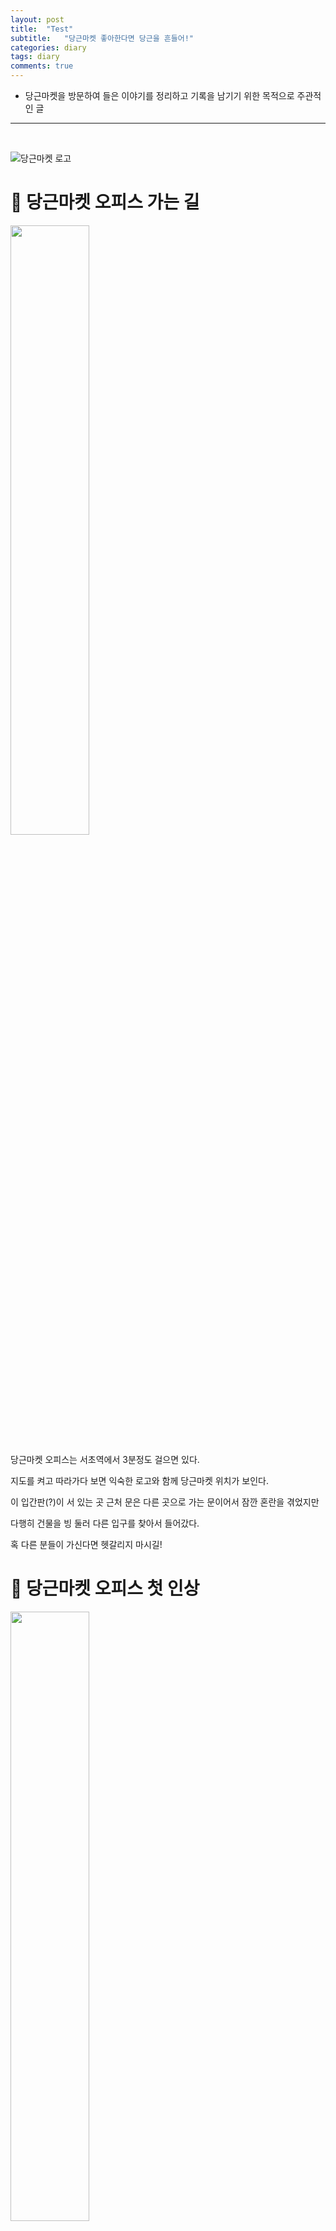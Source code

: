 ```yaml
---
layout: post
title:  "Test"
subtitle:   "당근마켓 좋아한다면 당근을 흔들어!"
categories: diary
tags: diary
comments: true
---
```

* 당근마켓을 방문하여 들은 이야기를 정리하고 기록을 남기기 위한 목적으로 주관적인 글

------------
<br/>

![당근마켓 로고](https://cdn-images-1.medium.com/fit/t/1600/480/1*fTQOUpe09RAWcotdIl2G5w.jpeg)



# 🥕 당근마켓 오피스 가는 길

<img src="/assets/post_img/KakaoTalk_Photo_2019-01-08-22-42-38-2.jpeg" style="width:50%;" />

당근마켓 오피스는 서초역에서 3분정도 걸으면 있다.

지도를 켜고 따라가다 보면 익숙한 로고와 함께 당근마켓 위치가 보인다.

이 입간판(?)이 서 있는 곳 근처 문은 다른 곳으로 가는 문이어서 잠깐 혼란을 겪었지만

다행히 건물을 빙 둘러 다른 입구를 찾아서 들어갔다.

혹 다른 분들이 가신다면 헷갈리지 마시길!



# 🥕 당근마켓 오피스 첫 인상

<img src="/assets/post_img/KakaoTalk_Photo_2019-01-08-22-42-38-1.jpeg" style="width:50%;">

엘레베이터를 내리면 바로 당근마켓로고가 크게 버티고 있다. 

들어가자마자 채용 홈페이지에서 볼 수 있었던 공간이 있어서 굉장히 반가웠다. 

사진으로 보던 것처럼 푸릇푸릇하고(?) 어찌 보면 분위기 좋은 카페에 와 있는 느낌이 들 정도로 순간 모각코를 하러 온 건지 착각 할 정도로 첫 인상이 좋았다. 

<img src="/assets/post_img/image-20190110221201880.png" style="width:80%;" />

사진의 오른쪽에 보면 코카콜라 냉장고가 있는데 저기에서 웰컴드링크(?)로 원하는것을 꺼내 먹을 수 있게 해 주셔서 일하고 와서 정신이 살짝 혼미 해 져있는 나는 몬스터에너지를 골라 쭈욱 들이키며 회의실을 소개받으러 갔다.

한쪽 벽면엔 바닥에 깔면 내가 눕고도 남을 만큼의 거대한 모니터가 있었고 거기에는 `애플TV`가 물려있었다.

10명정도가 둘러앉을 수 있는 책상에는 `맥북프로`와 이번에 새로 나온 `아이패드 프로 3세대`가 `애플펜슬 2세대`와 함께 나란히 놓여 있었다.

회의실용으로 이렇게 완벽하고 이쁜 기기들이라니, 애플 생태계에 들어온지 몇달 안 된 내가 보기엔 최고의 회의실 첫 인상 이었다.

이후에 다시 이야기하겠지만, CTO님이 오셔서 화면으로 자료들을 보여주셨는데 그때 지나간 애플 TV 화면 보호기로 나오는 영상들이 너무 아름다웠다.

사실 CTO님의 이야기를 들으면서 감탄을 몇 번 했는데 그중 몇개는 TV의 영상을 보며 한 것이었다.. 너무 멋져서 저도 모르게..

쩍 벌어지는 입과 자꾸만 눈이 가는 공간들을 뒤로하고 다른곳을 둘러 보러 이동했다.

앞의 두 공간이 너무 강렬해서 이후의 탕비실이나 휴게실은 평범한 느낌

중간에 기계학습쪽 직원분이 탕비실을 들리시며 우리에게 먼저 말을 걸어주셔서 이런저런 이야기를 주고 받았다.

여러 지식을 말씀하시는게 보통 분은 아니시겠구나 생각하던 와중 내가 진행중인 네이버 NSML AI해커톤 관련 이야기가 나왔고, 알고보니 당근마켓에서 일하시는 개발자분들은 모두 네이버/카카오 출신 개발자였던 것.

그런 분들이 70억 규모의 VC를 받아 만든 당근마켓은 귀여운 이름과는 이질감이 들어 안 어울릴 정도로 대단한 분들이 많았다.

나와는 다른 개발자의 세계에 감탄하며 탕비실을 뒤로하고 직원들이 일하고 있는 사무실에 들렸다.

실제로 일을 하는 사무실 공간 각자의 책상은  `스탠딩 데스크`로 전동으로 책상이 올라갔다 내려갔다 하는데 무지 심플하게 생겨선 그렇게 올라가는 줄 몰랐다.

회사 성장이 빨라서 이곳도 조만간 떠나실 예정이라고 들었다. 다음 이사 갈 곳은 얼마나 더 예쁠까. 기회되면 또 방문하고 싶다.



# 🥕 회사 복지 및 워크스테이션

회사의 전반적인 워크스테이션 장비들은 주로 애플계열로 되어있다. 위에서 이야기했듯 대부분 애플 제품이었다.

나는 그래서 애플 친화적인 기업이다 라고 판단했는데 CTO님이 말씀하시길 

> "우리는 좋은 것을 사용하려고 하는 편입니다. 애플보다 좋다고 느껴지는 것이 있으면 사용 할겁니다."

라고 하셔서 괜스레 깨달음을 얻었다. 

맞다. 

내가 맥북을 쓰는 것은 애플이 좋아서가 아니라 맥북이 개발하기에 나에게 가장 잘 맞기 때문이었다.

당근마켓은 좋은 툴이 있다면 제안하고 함께 사용할 수 있도록 열려있는 곳이다.

또 맘에 들었던 복지중 하나는 매주 목요일을 원격근무하는 날로 정해서 한다고 하는데 무작정 좋은것은 아니고 

어차피 출근하지 않더라도 자신의 자리에서 일하고 산출물을 내야되기 때문에 

오히려 출근하는 것이 나을 수도 있다. 나라도 특별한 일이 있는 것이 아니라면 출근해서 일 하는 게 나을 듯! 

개발 환경은 `Ruby on Rails` 와 `AWS` 등을 포함해 빠른 개발을 할 수 있는 스타트업 중심의 스택으로 구성되어 있었다.

내가 당근 마켓에 끌린 것도 처음 시작한 개발 언어인 `Ruby on Rails` 가 모집공고 상단에 있어서 관심 있게 보기 시작해서이다.

파도 파도 좋은 것들 투성인데 또 맘에 드는건 요새 핫한 markdown 문서 공유 툴인 `Notion` 사용을 한다는 것이다.

나는 개인적으로 기존에 `Typora`로  사용하고 있었는데 개발의 초기 단계라 문서가 많이 나오기도 하고 꼭 한번 써 보고 싶어서 내가 다니는 회사의 팀에서도 `Notion`을 통한 문서 공유를 제안했는데 아무래도 보안에 걸리는 것이 있을 수도 있다 보니 아직은 논의를 하는 중이다. 

전반적으로 정리하면 누구든 `원하는 것을 제안할 수 있는 환경` 인 점이 맘에 드는 곳이었다. 

어쩌면 당연하지만 이런 환경을 실현하기가 어려운 것이라 더 좋아 보였던 것 같다.

더 많은 정보 및 채용은 [공식채용공고](https://dngn.kr/join-us) 페이지에서 확인하길 바란다.

# 🥕 CTO와의 만남 (?)

회사 내의 문화 중 하나는 수평적인 문화를 위해 서로를 영어 이름으로 부르는데 CTO님의 닉네임은 Seapy다.

개인적으로 이런 발표를 기대했지만 바쁘신 분에게 요구하기가 죄송스러워 희망하기만 했는데 너무도 친절히 설명해 주셨다.

그리고 CTO 님이 입고 있었던 WWDC에 다녀오면 가져오셨다던 애플 조끼가 너무 멋졌다.. 

(여기서 다시한번 애플에 들어오긴 쉬웠지만 나가긴 어려우리라 생각도 들었다..)

설명을 잘 해 주셔서 말주변이 좋으신가 보다 생각했는데 알고 보니 유튜브/ 블로그 등의 SNS를 많이 하시고 또 글도 많이 쓰시는 분이셨다. 사실 여러 군데 찾아보니 안 하시는 SNS를 찾는 것이 빠를 정도로 많이 하고 계셨다.. 😂 

이건 믿고 봐야 한다는 생각에 모두 구독··!

당근마켓 운영의 기본 원칙은 `투자금` 이나 `광고 수입` 들을 쟁여두지 않고 모두 다시 당근마켓을 알리고 광고하는데 태운다고 한다.

이는 글로벌 스트리밍 기업 `넷플릭스`나 `실리콘 밸리` 에서도 지켜지는 원칙이며 물 들어올 때 노를 저어야 하는 스타트업에 꼭 필요한 원칙이지 싶다.

아래에 들은 내용을 간단히 정리해보았다.

## 현재까지의 당근마켓

성장곡선을 이야기할 때 보통 기업은 가입자 수를 그래프화시켜서 이야기하며 투자를 쉽게 받을 목적으로 이 수치를 `누적가입자 수`로 뻥튀기시키는데

당근마켓 같은 경우는 실제로 유입되어 활동하는 유저들만을 기반으로 하므로 더욱더 유의미한 자료였던 것 같다.

<img src="https://www.notion.so/image/https%3A%2F%2Fs3-us-west-2.amazonaws.com%2Fsecure.notion-static.com%2F7b3f49a5-6ad2-4280-891c-82db67df3b42%2Fdaangn-3years-mau.png" style="width:80%;" />

위 그래프는 공식 채용 사이트에 있는 `MAU` 그래프이다.

중간에 한 번씩 떨어지는 구간에 대한 해석은 여러분이 직접 맞춰보는 것도 좋을 것 같다.

답을 알고 보면 그럴만한 이유가 있는 구간이지만 모를땐 안보이더라.

2016년에 그래프가 시작하여 2018년 10월까지 시간이 흐를수록 거의 수직에 가깝게 가팔라지고 있다.

2019년 지금까지도 그래프는 계속 상승 중이며 비슷하게 커졌던 기업인 `배달의 민족` 의 아성을 위협할 만하지 않은가?

## 앞으로의 당근마켓

어떤 기업이든 현재 머물러 수익을 창출하려 한다면 반드시 주저앉게 되어있다.

끊임없이 새로운 기술들과 서비스들이 우후죽순으로 생겨나기 때문이다.

아마 당근마켓은 지역 서비스로서의 굳건한 입지를 다져나가지 않을까 싶다. 

`중고나라`같은 서비스는 네이버 종속적인 점을 제하고 보더라도 크게 달라지는 점이 없다.

`대체재`가 없어서 쓸 수밖에 없는 서비스지 않은가? 이미 업자 잡기나 사기꾼 잡기도 손을 놓은 듯하고..

## 기타 등등



서비스를 운영하는 경험적으로 배운 점은 테스트 방법이었다.

테스트 라는 말이 적합한 지는 모르겠는데, 유저에게는 속도로 비추어지는 `비기능적인 요구` 에 대한 업데이트를 배포 전에 일부 지역에서 테스트를 해 보는 방식에 대해 새로운 인사이트를 얻었다. 

만약 로컬 테스트 후 문제없다고 판단되어 배포했다가 버그가 나면 큰일 이기에 이런 지역적인 테스트 방법이 유용하게 다가왔다. 이건 진짜 서비스를 운용해 보지 않으면 알 수 없는 것 😭

이외에도 당근마켓이 잘 돌아가도록 하는 여러 장치들에 대해서도 이야기했는데 블로그에 쓸 것은 아닌 것 같아서 여기까지.


# 🥕 방문 후기

평소에도 장난처럼 커뮤니티 댓글을 보면 "혹시 누군가 시켜서 하는 거라면 다음에 당근을 흔들어 주세요!"라는 글에서부터 

꽤 자연스럽게 우리 삶에 당근이라는 채소가 많이 등장하는 것 같다. (?)  

물론 그 당근과 이 당근은 다르지만··그만큼 친숙하게 느껴졌던 회사였던 것 같다.

더불어서, 회사 방문을 통해 여러 이야기를 듣고 현업자분들에게 이야기를 들으니 내 손으로 할 수 있는 것들이 정말 많다는 것을 다시 한번 느끼게 되는 자극제가 되었다.

이렇게 블로그를 쓰는 것만 봐도 내가 얼마나 자극받았는지 알 수 있는 것 같다. 

( 직장인이 퇴근하고 글을 쓰는 것은 정말 힘들다는 것을 깨달았다.)

전과를 하여 컴퓨터를 배운지 이제 2년이 되었는데 취업이라는 문을 두고 여러 생각과 정체가 오는 지금 더욱 열정을 불태울 수 있는 시간이었다.

취준생의 마음가짐으로 다녀온 것이라 더 재미있었을 수도··ㅎ

그리고 역시 애플이 짱이다.. 사무실에 있는 `애플숲`은 나로 하여금 이곳이 아니더라도 맥북으로 모두가 생산성을 논하면서 일하는 회사를 상상하게 해주었다.

처음 배운 프로그래밍 언어였던 레일즈를 실무에서도 이렇게 잘 쓰인다는 것을 직접 보니 레일즈.. 죽지 않았다! 라는 마음도 들었고, 받아온 스티커 중에 Ruby를 들고 있는 토끼는 내 마음에 다시 한번 Ruby를 각인시켜 불태워 주었다.

<img src="/assets/post_img/KakaoTalk_Photo_2019-01-10-23-39-40.jpeg" style="width: 70%;" />

조만간 당근마켓에서 [루비세미나](https://festa.io/events/183)를 여는데 이미 신청도 완료한 상태라 기대하는 중이다!

가서 또 반가운 얼굴들을 만나길

<img src="/assets/post_img/KakaoTalk_Photo_2019-01-10-22-37-19.jpeg" style="width: 70%;" />

마지막으로, 초대해준 재호! 같이 가준 치오형, 채채 덕분에 기억에 남을 시간을 가질 수 있어서 감사하다.

다음에 또 기회가 돼서 이런 시간 자주 가지길·· 늘 선한 영향력 감사합니다.